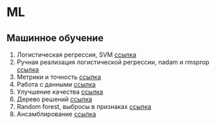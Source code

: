 # ML

## Машинное обучение

1. Логистическая регрессия, SVM [ссылка](https://github.com/520911/ml/blob/main/lr_svm.ipynb)
2. Ручная реализация логистической регрессии, nadam и rmsprop [ссылка](https://github.com/520911/ml/blob/main/ml_lr.ipynb)
3. Метрики и точность [ссылка](https://github.com/520911/ml/blob/main/ml_metrix.ipynb)
4. Работа с данными [ссылка](https://github.com/520911/ml/blob/main/ml_na.ipynb)
5. Улучшение качества [ссылка](https://github.com/520911/ml/blob/main/ml_data.ipynb)
6. Дерево решений [ссылка](https://github.com/520911/ml/blob/main/ml_dt.ipynb)
7. Random forest, выбросы в признаках [ссылка](https://github.com/520911/ml/blob/main/ml_ft.ipynb)
8. Ансамблирование [ссылка](https://github.com/520911/ml/blob/main/ml_ans.ipynb)
